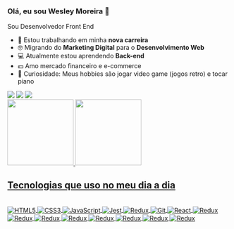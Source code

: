 <h3><bold> Olá, eu sou Wesley Moreira 👋</bold></h3>

Sou Desenvolvedor Front End

- 🔭 Estou trabalhando em minha **nova carreira**
- 🤓 Migrando do **Marketing Digital** para o **Desenvolvimento Web**
- 💻 Atualmente estou aprendendo **Back-end**
- 💵 Amo mercado financeiro e e-commerce
- 💬 Curiosidade: Meus hobbies são jogar video game (jogos retro) e tocar piano

<div>
<a href="https://www.linkedin.com/in/wesleymktd/" target="_blank"><img src="https://img.shields.io/badge/LinkedIn-0077B5?style=for-the-badge&logo=linkedin&logoColor=white" /></a>
 <a href="mailto:wesleymktd@gmail.com" target="_blank"><img src="https://img.shields.io/badge/Gmail-D14836?style=for-the-badge&logo=gmail&logoColor=white" /></a>
 <a href="https://wa.me/+5562984589877" target="_blank"><img src="https://img.shields.io/badge/WhatsApp-%2B5581979030201?style=for-the-badge&logo=whatsapp&logoColor=white" /></a>
 </div>
 
 <div>
   <a href="https://github.com/wesleymktd">
 <img height="150em" src="https://github-readme-stats-sigma-five.vercel.app/api?username=wesleymktd&show_icons=true&theme=dracula&include_all_commits=true&count_private=true"/>
  <img height="150em" src="https://github-readme-stats-sigma-five.vercel.app/api/top-langs/?username=wesleymktd&layout=compact&langs_count=7&theme=dracula"/>
</div>
  
## Tecnologias que uso no meu dia a dia

<div style="display: inline_block"><br/>
    <img align="center" alt="HTML5" src="https://img.shields.io/badge/HTML5-E34F26?style=for-the-badge&logo=html5&logoColor=white">
    <img align="center" alt="CSS3" src="https://img.shields.io/badge/CSS3-1572B6?style=for-the-badge&logo=css3&logoColor=white">
    <img align="center" alt="JavaScript" src="https://img.shields.io/badge/JavaScript-F7DF1E?style=for-the-badge&logo=javascript&logoColor=black">
    <img align="center" alt="Jest" src="https://img.shields.io/badge/Jest-323330?style=for-the-badge&logo=Jest&logoColor=white">
    <img align="center" alt="Redux" src="https://img.shields.io/badge/-mocha-%238D6748?style=for-the-badge&logo=mocha&logoColor=white">
    <img align="center" alt="Git" src="https://img.shields.io/badge/GIT-E44C30?style=for-the-badge&logo=git&logoColor=white">
    <img align="center" alt="React" src="https://img.shields.io/badge/React-20232A?style=for-the-badge&logo=react&logoColor=61DAFB">
    <img align="center" alt="Redux" src="https://img.shields.io/badge/Redux-593D88?style=for-the-badge&logo=redux&logoColor=white">
    <img align="center" alt="Redux" src="https://img.shields.io/badge/mysql-%2300f.svg?style=for-the-badge&logo=mysql&logoColor=white">
    <img align="center" alt="Redux" src="https://img.shields.io/badge/docker-%230db7ed.svg?style=for-the-badge&logo=docker&logoColor=white">
    <img align="center" alt="Redux" src="https://img.shields.io/badge/node.js-6DA55F?style=for-the-badge&logo=node.js&logoColor=white">
    <img align="center" alt="Redux" src="https://img.shields.io/badge/express.js-%23404d59.svg?style=for-the-badge&logo=express&logoColor=%2361DAFB">
    <img align="center" alt="Redux" src="https://img.shields.io/badge/Sequelize-52B0E7?style=for-the-badge&logo=Sequelize&logoColor=white">
    <img align="center" alt="Redux" src="https://img.shields.io/badge/JWT-black?style=for-the-badge&logo=JSON%20web%20tokens">
    <img align="center" alt="Redux" src="https://img.shields.io/badge/typescript-%23007ACC.svg?style=for-the-badge&logo=typescript&logoColor=white">
</div>  
